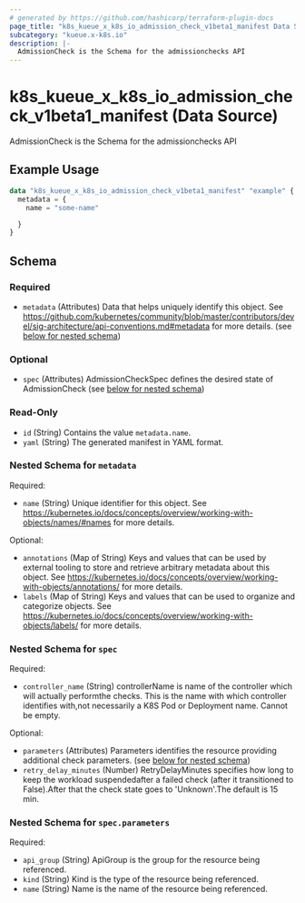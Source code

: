```yaml
---
# generated by https://github.com/hashicorp/terraform-plugin-docs
page_title: "k8s_kueue_x_k8s_io_admission_check_v1beta1_manifest Data Source - terraform-provider-k8s"
subcategory: "kueue.x-k8s.io"
description: |-
  AdmissionCheck is the Schema for the admissionchecks API
---
```


# k8s_kueue_x_k8s_io_admission_check_v1beta1_manifest (Data Source)

AdmissionCheck is the Schema for the admissionchecks API

## Example Usage

```terraform
data "k8s_kueue_x_k8s_io_admission_check_v1beta1_manifest" "example" {
  metadata = {
    name = "some-name"

  }
}
```

<!-- schema generated by tfplugindocs -->
## Schema

### Required

- `metadata` (Attributes) Data that helps uniquely identify this object. See https://github.com/kubernetes/community/blob/master/contributors/devel/sig-architecture/api-conventions.md#metadata for more details. (see [below for nested schema](#nestedatt--metadata))

### Optional

- `spec` (Attributes) AdmissionCheckSpec defines the desired state of AdmissionCheck (see [below for nested schema](#nestedatt--spec))

### Read-Only

- `id` (String) Contains the value `metadata.name`.
- `yaml` (String) The generated manifest in YAML format.

<a id="nestedatt--metadata"></a>
### Nested Schema for `metadata`

Required:

- `name` (String) Unique identifier for this object. See https://kubernetes.io/docs/concepts/overview/working-with-objects/names/#names for more details.

Optional:

- `annotations` (Map of String) Keys and values that can be used by external tooling to store and retrieve arbitrary metadata about this object. See https://kubernetes.io/docs/concepts/overview/working-with-objects/annotations/ for more details.
- `labels` (Map of String) Keys and values that can be used to organize and categorize objects. See https://kubernetes.io/docs/concepts/overview/working-with-objects/labels/ for more details.


<a id="nestedatt--spec"></a>
### Nested Schema for `spec`

Required:

- `controller_name` (String) controllerName is name of the controller which will actually performthe checks. This is the name with which controller identifies with,not necessarily a K8S Pod or Deployment name. Cannot be empty.

Optional:

- `parameters` (Attributes) Parameters identifies the resource providing additional check parameters. (see [below for nested schema](#nestedatt--spec--parameters))
- `retry_delay_minutes` (Number) RetryDelayMinutes specifies how long to keep the workload suspendedafter a failed check (after it transitioned to False).After that the check state goes to 'Unknown'.The default is 15 min.

<a id="nestedatt--spec--parameters"></a>
### Nested Schema for `spec.parameters`

Required:

- `api_group` (String) ApiGroup is the group for the resource being referenced.
- `kind` (String) Kind is the type of the resource being referenced.
- `name` (String) Name is the name of the resource being referenced.
